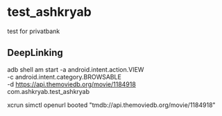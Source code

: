 # test_ashkryab

test for privatbank

## DeepLinking

adb shell am start -a android.intent.action.VIEW \
-c android.intent.category.BROWSABLE \
-d https://api.themoviedb.org/movie/1184918 \
com.ashkryab.test_ashkryab

xcrun simctl openurl booted "tmdb://api.themoviedb.org/movie/1184918"



